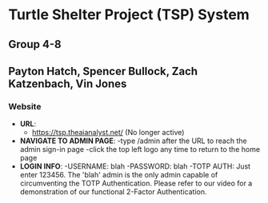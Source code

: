 # Turtle Shelter Project (TSP) System

## Group 4-8
## Payton Hatch, Spencer Bullock, Zach Katzenbach, Vin Jones

### Website
- **URL**:
  - https://tsp.theaianalyst.net/ (No longer active)
- **NAVIGATE TO ADMIN PAGE**:
  -type /admin after the URL to reach the admin sign-in page
  -click the top left logo any time to return to the home page
- **LOGIN INFO**:
  -USERNAME: blah
  -PASSWORD: blah
  -TOTP AUTH: Just enter 123456. The 'blah' admin is the only admin capable of circumventing the TOTP Authentication. Please refer to our video for a demonstration of our functional 2-Factor Authentication.
